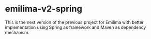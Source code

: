 # emilima-v2-spring
This is the next version of the previous project for Emilima with better implementation using Spring as framework and Maven as dependency mechanism.
